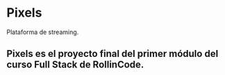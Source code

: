 # Pixels
Plataforma de streaming.
## Pixels es el proyecto final del primer módulo del curso Full Stack de RollinCode. 

